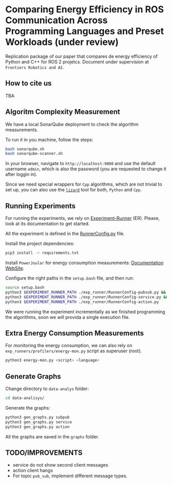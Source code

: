 # Comparing Energy Efficiency in ROS Communication Across Programming Languages and Preset Workloads (under review)
Replication package of our paper that compares de energy efficiency of Python and C++ for ROS 2 projetcs. Document under supervision at `Frontiers Robotics and AI`.

## How to cite us

TBA

## Algoritm Complexity Measurement

We have a local SonarQube deployment to check the algorithm measurements.

To run it in you machine, follow the steps:

```bash
bash sonarqube.sh
bash sonarqube-scanner.sh
```

In your browser, navigate to `http://localhost:9000` and use the default username `admin`, which is also the password (you are requested to change it after loggin in).

Since we need special wrappers for `Cpp` algorithms, which are not trivial to set up, you can also use the [`lizard`](https://ascl.net/1906.011) tool for both, `Python` and `Cpp`.

## Running Experiments

For running the experiments, we rely on [Experiment-Runner](https://github.com/S2-group/experiment-runner) (ER). Please, look at its documentation to get started.

All the experiment is defined in the [RunnerConfig.py](./exp-runner/RunnerConfig.py) file.

Install the project dependencies:

```bash
pip3 install -r requirements.txt
```

Install `PowerJoular` for energy consumption measurements: [Documentation WebSite](https://joular.github.io/powerjoular/guide/installation.html).

Configure the right paths in the `setup.bash` file, and then run:

```bash
source setup.bash
python3 $EXPERIMENT_RUNNER_PATH ./exp_runner/RunnerConfig-pubsub.py &&
python3 $EXPERIMENT_RUNNER_PATH ./exp_runner/RunnerConfig-service.py &&
python3 $EXPERIMENT_RUNNER_PATH ./exp_runner/RunnerConfig-action.py
```

We were running the experiment incrementally as we finished programming the algorithms, soon we will provida a single execution file.


## Extra Energy Consumption Measurements

For monitoring the energy consumption, we can also rely on `exp_runners/profilers/energy-mon.py` script as superuser (root).

```bash
python3 energy-mon.py <script> <language>
```

## Generate Graphs

Change directory to `data-analys` folder:

```bash
cd data-analisys/
```

Generate the graphs:
```bash
python3 gen_graphs.py subpub
python3 gen_graphs.py service
python3 gen_graphs.py action
```

All the graphs are saved in the `graphs` folder.

## TODO/IMPROVEMENTS
- service do not show second client messages
- action client hangs
- For topic `pub_sub`, implement different message types.

